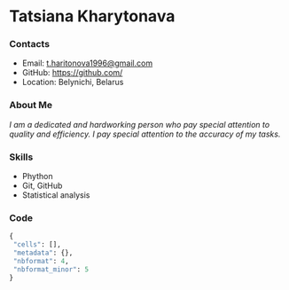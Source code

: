 # Tatsiana Kharytonava
### Contacts
+ Email: t.haritonova1996@gmail.com
+ GitHub: https://github.com/
+ Location: Belynichi, Belarus
### About Me
*I am a dedicated and hardworking person who pay special attention to quality and efficiency. I pay special attention to the accuracy of my tasks.*
### Skills
+ Phython
+ Git, GitHub
+ Statistical analysis
### Code 
```python
{
 "cells": [],
 "metadata": {},
 "nbformat": 4,
 "nbformat_minor": 5
}
